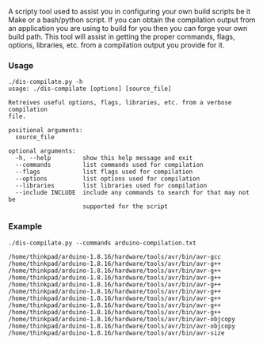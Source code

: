 A scripty tool used to assist you in configuring your own build scripts
be it Make or a bash/python script. If you can obtain the compilation
output from an application you are using to build for you then you can forge
your own build path. This tool will assist in getting the proper commands,
flags, options, libraries, etc. from a compilation output you provide for it.

### Usage

```
./dis-compilate.py -h
usage: ./dis-compilate [options] [source_file]

Retreives useful options, flags, libraries, etc. from a verbose compilation
file.

positional arguments:
  source_file

optional arguments:
  -h, --help         show this help message and exit
  --commands         list commands used for compilation
  --flags            list flags used for compilation
  --options          list options used for compilation
  --libraries        list libraries used for compilation
  --include INCLUDE  include any commands to search for that may not be
                     supported for the script
```

### Example

```console
./dis-compilate.py --commands arduino-compilation.txt

/home/thinkpad/arduino-1.8.16/hardware/tools/avr/bin/avr-gcc
/home/thinkpad/arduino-1.8.16/hardware/tools/avr/bin/avr-g++
/home/thinkpad/arduino-1.8.16/hardware/tools/avr/bin/avr-g++
/home/thinkpad/arduino-1.8.16/hardware/tools/avr/bin/avr-g++
/home/thinkpad/arduino-1.8.16/hardware/tools/avr/bin/avr-g++
/home/thinkpad/arduino-1.8.16/hardware/tools/avr/bin/avr-g++
/home/thinkpad/arduino-1.8.16/hardware/tools/avr/bin/avr-g++
/home/thinkpad/arduino-1.8.16/hardware/tools/avr/bin/avr-g++
/home/thinkpad/arduino-1.8.16/hardware/tools/avr/bin/avr-g++
/home/thinkpad/arduino-1.8.16/hardware/tools/avr/bin/avr-objcopy
/home/thinkpad/arduino-1.8.16/hardware/tools/avr/bin/avr-objcopy
/home/thinkpad/arduino-1.8.16/hardware/tools/avr/bin/avr-size
```

